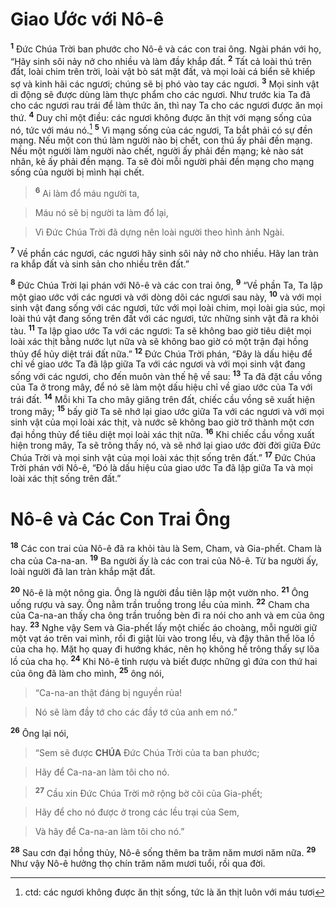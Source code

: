# Giao Ước với Nô-ê
<sup><b>1</b></sup> Đức Chúa Trời ban phước cho Nô-ê và các con trai ông. Ngài phán với họ, “Hãy sinh sôi nảy nở cho nhiều và làm đầy khắp đất. <sup><b>2</b></sup> Tất cả loài thú trên đất, loài chim trên trời, loài vật bò sát mặt đất, và mọi loài cá biển sẽ khiếp sợ và kinh hãi các ngươi; chúng sẽ bị phó vào tay các ngươi. <sup><b>3</b></sup> Mọi sinh vật di động sẽ được dùng làm thực phẩm cho các ngươi. Như trước kia Ta đã cho các ngươi rau trái để làm thức ăn, thì nay Ta cho các ngươi được ăn mọi thứ. <sup><b>4</b></sup> Duy chỉ một điều: các ngươi không được ăn thịt với mạng sống của nó, tức với máu nó.[^1] <sup><b>5</b></sup> Vì mạng sống của các ngươi, Ta bắt phải có sự đền mạng. Nếu một con thú làm người nào bị chết, con thú ấy phải đền mạng. Nếu một người làm người nào chết, người ấy phải đền mạng; kẻ nào sát nhân, kẻ ấy phải đền mạng. Ta sẽ đòi mỗi người phải đền mạng cho mạng sống của người bị mình hại chết.


> <sup><b>6</b></sup> Ai làm đổ máu người ta,
>


> Máu nó sẽ bị người ta làm đổ lại,
>


> Vì Đức Chúa Trời đã dựng nên loài người theo hình ảnh Ngài.
>

<sup><b>7</b></sup> Về phần các ngươi, các ngươi hãy sinh sôi nảy nở cho nhiều. Hãy lan tràn ra khắp đất và sinh sản cho nhiều trên đất.”

<sup><b>8</b></sup> Đức Chúa Trời lại phán với Nô-ê và các con trai ông, <sup><b>9</b></sup> “Về phần Ta, Ta lập một giao ước với các ngươi và với dòng dõi các ngươi sau này, <sup><b>10</b></sup> và với mọi sinh vật đang sống với các ngươi, tức với mọi loài chim, mọi loài gia súc, mọi loài thú vật đang sống trên đất với các ngươi, tức những sinh vật đã ra khỏi tàu. <sup><b>11</b></sup> Ta lập giao ước Ta với các ngươi: Ta sẽ không bao giờ tiêu diệt mọi loài xác thịt bằng nước lụt nữa và sẽ không bao giờ có một trận đại hồng thủy để hủy diệt trái đất nữa.” <sup><b>12</b></sup> Đức Chúa Trời phán, “Đây là dấu hiệu để chỉ về giao ước Ta đã lập giữa Ta với các ngươi và với mọi sinh vật đang sống với các ngươi, cho đến muôn vàn thế hệ về sau: <sup><b>13</b></sup> Ta đã đặt cầu vồng của Ta ở trong mây, để nó sẽ làm một dấu hiệu chỉ về giao ước của Ta với trái đất. <sup><b>14</b></sup> Mỗi khi Ta cho mây giăng trên đất, chiếc cầu vồng sẽ xuất hiện trong mây; <sup><b>15</b></sup> bấy giờ Ta sẽ nhớ lại giao ước giữa Ta với các ngươi và với mọi sinh vật của mọi loài xác thịt, và nước sẽ không bao giờ trở thành một cơn đại hồng thủy để tiêu diệt mọi loài xác thịt nữa. <sup><b>16</b></sup> Khi chiếc cầu vồng xuất hiện trong mây, Ta sẽ trông thấy nó, và sẽ nhớ lại giao ước đời đời giữa Đức Chúa Trời và mọi sinh vật của mọi loài xác thịt sống trên đất.” <sup><b>17</b></sup> Đức Chúa Trời phán với Nô-ê, “Đó là dấu hiệu của giao ước Ta đã lập giữa Ta và mọi loài xác thịt sống trên đất.”


# Nô-ê và Các Con Trai Ông
<sup><b>18</b></sup> Các con trai của Nô-ê đã ra khỏi tàu là Sem, Cham, và Gia-phết. Cham là cha của Ca-na-an. <sup><b>19</b></sup> Ba người ấy là các con trai của Nô-ê. Từ ba người ấy, loài người đã lan tràn khắp mặt đất.

<sup><b>20</b></sup> Nô-ê là một nông gia. Ông là người đầu tiên lập một vườn nho. <sup><b>21</b></sup> Ông uống rượu và say. Ông nằm trần truồng trong lều của mình. <sup><b>22</b></sup> Cham cha của Ca-na-an thấy cha ông trần truồng bèn đi ra nói cho anh và em của ông hay. <sup><b>23</b></sup> Nghe vậy Sem và Gia-phết lấy một chiếc áo choàng, mỗi người giữ một vạt áo trên vai mình, rồi đi giật lùi vào trong lều, và đậy thân thể lõa lồ của cha họ. Mặt họ quay đi hướng khác, nên họ không hề trông thấy sự lõa lồ của cha họ. <sup><b>24</b></sup> Khi Nô-ê tỉnh rượu và biết được những gì đứa con thứ hai của ông đã làm cho mình, <sup><b>25</b></sup> ông nói,


> “Ca-na-an thật đáng bị nguyền rủa!
>


> Nó sẽ làm đầy tớ cho các đầy tớ của anh em nó.”
>

<sup><b>26</b></sup> Ông lại nói,


> “Sem sẽ được **CHÚA** Đức Chúa Trời của ta ban phước;
>


> Hãy để Ca-na-an làm tôi cho nó.
>


> <sup><b>27</b></sup> Cầu xin Đức Chúa Trời mở rộng bờ cõi của Gia-phết;
>


> Hãy để cho nó được ở trong các lều trại của Sem,
>


> Và hãy để Ca-na-an làm tôi cho nó.”
>

<sup><b>28</b></sup> Sau cơn đại hồng thủy, Nô-ê sống thêm ba trăm năm mươi năm nữa. <sup><b>29</b></sup> Như vậy Nô-ê hưởng thọ chín trăm năm mươi tuổi, rồi qua đời.

[^1]: ctd: các ngươi không được ăn thịt sống, tức là ăn thịt luôn với máu tươi